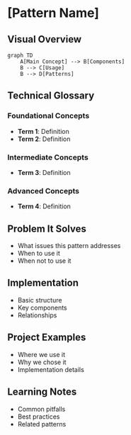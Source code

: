 # [Pattern Name]

## Visual Overview
```mermaid
graph TD
    A[Main Concept] --> B[Components]
    B --> C[Usage]
    B --> D[Patterns]
```

## Technical Glossary
### Foundational Concepts
- **Term 1**: Definition
- **Term 2**: Definition

### Intermediate Concepts
- **Term 3**: Definition

### Advanced Concepts
- **Term 4**: Definition


## Problem It Solves
- What issues this pattern addresses
- When to use it
- When not to use it

## Implementation
- Basic structure
- Key components
- Relationships

## Project Examples
- Where we use it
- Why we chose it
- Implementation details

## Learning Notes
- Common pitfalls
- Best practices
- Related patterns